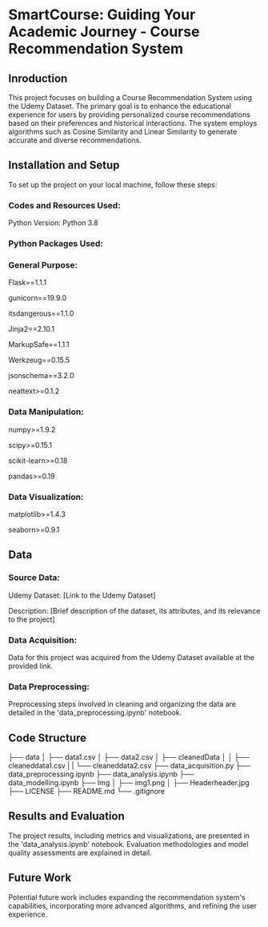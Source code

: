 # SmartCourse: Guiding Your Academic Journey - Course Recommendation System

## Inroduction

This project focuses on building a Course Recommendation System using the Udemy Dataset. The primary goal is to enhance the educational experience for users by providing personalized course recommendations based on their preferences and historical interactions. The system employs algorithms such as Cosine Similarity and Linear Similarity to generate accurate and diverse recommendations.

## Installation and Setup

To set up the project on your local machine, follow these steps:

### Codes and Resources Used:

Python Version: Python 3.8

### Python Packages Used:
### General Purpose:
Flask==1.1.1

gunicorn==19.9.0

itsdangerous==1.1.0

Jinja2==2.10.1

MarkupSafe==1.1.1

Werkzeug==0.15.5

jsonschema==3.2.0

neattext>=0.1.2

### Data Manipulation:
numpy>=1.9.2

scipy>=0.15.1

scikit-learn>=0.18

pandas>=0.19

### Data Visualization:
matplotlib>=1.4.3

seaborn>=0.9.1

## Data

### Source Data:

Udemy Dataset: [Link to the Udemy Dataset]

Description: [Brief description of the dataset, its attributes, and its relevance to the project]

### Data Acquisition:

Data for this project was acquired from the Udemy Dataset available at the provided link.

### Data Preprocessing:

Preprocessing steps involved in cleaning and organizing the data are detailed in the 'data_preprocessing.ipynb' notebook.

## Code Structure

├── data
│   ├── data1.csv
│   ├── data2.csv
│   ├── cleanedData
│   │   ├── cleaneddata1.csv
|   |   └── cleaneddata2.csv
├── data_acquisition.py
├── data_preprocessing.ipynb
├── data_analysis.ipynb
├── data_modelling.ipynb
├── Img
│   ├── img1.png
│   ├── Headerheader.jpg
├── LICENSE
├── README.md
└── .gitignore

## Results and Evaluation

The project results, including metrics and visualizations, are presented in the 'data_analysis.ipynb' notebook. Evaluation methodologies and model quality assessments are explained in detail.

## Future Work

Potential future work includes expanding the recommendation system's capabilities, incorporating more advanced algorithms, and refining the user experience. 
